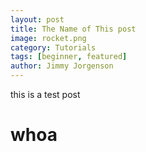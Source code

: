 ```yaml
---
layout: post
title: The Name of This post
image: rocket.png
category: Tutorials
tags: [beginner, featured]
author: Jimmy Jorgenson
---
```


this is a test post

# whoa

